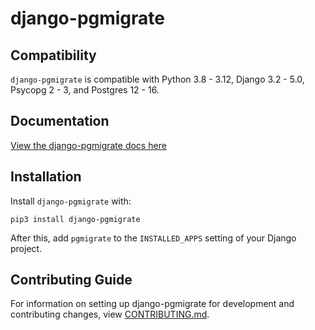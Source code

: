 # django-pgmigrate

## Compatibility

`django-pgmigrate` is compatible with Python 3.8 - 3.12, Django 3.2 - 5.0, Psycopg 2 - 3, and Postgres 12 - 16.

## Documentation

[View the django-pgmigrate docs here](https://django-pgmigrate.readthedocs.io/)

## Installation

Install `django-pgmigrate` with:

    pip3 install django-pgmigrate
After this, add `pgmigrate` to the `INSTALLED_APPS` setting of your Django project.

## Contributing Guide

For information on setting up django-pgmigrate for development and contributing changes, view [CONTRIBUTING.md](CONTRIBUTING.md).
